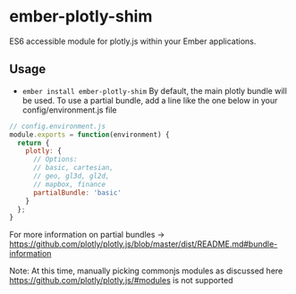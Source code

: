 # ember-plotly-shim

ES6 accessible module for plotly.js within your Ember applications.

## Usage
* `ember install ember-plotly-shim`
By default, the main plotly bundle will be used.  To use a partial bundle, add a line like the one below in your config/environment.js file
```js
// config.environment.js
module.exports = function(environment) {
  return {
    plotly: {
      // Options:
      // basic, cartesian,
      // geo, gl3d, gl2d,
      // mapbox, finance
      partialBundle: 'basic'
    }
  };
}
```
For more information on partial bundles ->  https://github.com/plotly/plotly.js/blob/master/dist/README.md#bundle-information

Note: At this time, manually picking commonjs modules as discussed here https://github.com/plotly/plotly.js/#modules is not supported

